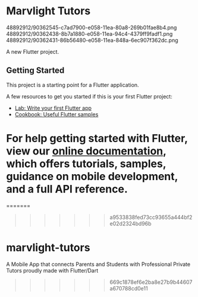# Marvlight Tutors
48892912/90362545-c7ad7900-e058-11ea-80a8-269b01fae8b4.png
48892912/90362438-8b7a1880-e058-11ea-94c4-4379ff9fadf1.png
48892912/90362431-86b56480-e058-11ea-848a-6ec907f362dc.png

A new Flutter project.

## Getting Started

This project is a starting point for a Flutter application.

A few resources to get you started if this is your first Flutter project:

- [Lab: Write your first Flutter app](https://flutter.dev/docs/get-started/codelab)
- [Cookbook: Useful Flutter samples](https://flutter.dev/docs/cookbook)

For help getting started with Flutter, view our
[online documentation](https://flutter.dev/docs), which offers tutorials,
samples, guidance on mobile development, and a full API reference.
=======
=======
>>>>>>> a9533838fed73cc93655a444bf2e02d2324bd96b
# marvlight-tutors
A Mobile App that connects Parents and Students with Professional Private Tutors proudly made with Flutter/Dart
>>>>>>> 669c1878ef6e2ba8e27b9b44607a670788cd0e11


